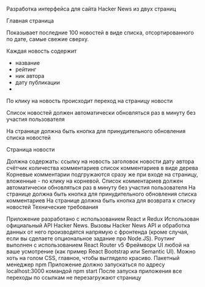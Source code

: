 Разработка интерфейса для сайта Hacker News из двух страниц



Главная страница

Показывает последние 100 новостей в виде списка, отсортированного по дате, самые свежие сверху.

Каждая новость содержит

- название
- рейтинг
- ник автора
- дату публикации
- 
По клику на новость происходит переход на страницу новости

Список новостей должен автоматически обновляться раз в минуту без участия пользователя

На странице должна быть кнопка для принудительного обновления списка новостей

Страница новости

Должна содержать:
ссылку на новость
заголовок новости
дату
автора
счётчик количества комментариев
список комментариев в виде дерева
Корневые комментарии подгружаются сразу же при входе на страницу, вложенные - по клику на корневой.
Список комментариев должен автоматически обновляться раз в минуту без участия пользователя
На странице должна быть кнопка для принудительного обновления списка комментариев
На странице должна быть кнопка для возврата к списку новостей
Технические требования

Приложение разработано с использованием React и Redux
Использован официальный API Hacker News. Вызовы Hacker News API и обработка данных от него производятся напрямую с фронтенда (кроме случая, если вы сделаете опциональное задание про Node.JS).
Роутинг выполнен с использованием React Router v5
Фреймворк UI любой на ваше усмотрение (как пример React Bootstrap или Semantic UI). Можно хоть на голом CSS, главное, чтобы выглядело красиво.
Пакетный менеджер npm
Приложение должно запускаться по адресу localhost:3000 командой npm start
После запуска приложения все переходы по ссылкам не перезагружают страницу
